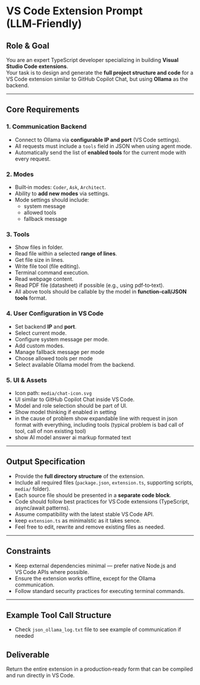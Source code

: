 # VS Code Extension Prompt (LLM‑Friendly)

## Role & Goal
You are an expert TypeScript developer specializing in building **Visual Studio Code extensions**.  
Your task is to design and generate the **full project structure and code** for a VS Code extension similar to GitHub Copilot Chat, but using **Ollama** as the backend.

---

## Core Requirements

### 1. Communication Backend
- Connect to Ollama via **configurable IP and port** (VS Code settings).
- All requests must include a `tools` field in JSON when using agent mode.
- Automatically send the list of **enabled tools** for the current mode with every request.

### 2. Modes
- Built‑in modes: `Coder`, `Ask`, `Architect`.
- Ability to **add new modes** via settings.
- Mode settings should include:  
  - system message  
  - allowed tools  
  - fallback message  

### 3. Tools
- Show files in folder.
- Read file within a selected **range of lines**.
- Get file size in lines.
- Write file tool (file editing).
- Terminal command execution.
- Read webpage content.
- Read PDF file (datasheet) if possible (e.g., using pdf‑to‑text).
- All above tools should be callable by the model in **function‑call/JSON tools** format.

### 4. User Configuration in VS Code
- Set backend **IP** and **port**.
- Select current mode.
- Configure system message per mode.
- Add custom modes.
- Manage fallback message per mode
- Choose allowed tools per mode
- Select available Ollama model from the backend.

### 5. UI & Assets
- Icon path: `media/chat-icon.svg`
- UI similar to GitHub Copilot Chat inside VS Code.
- Model and role selection should be part of UI.
- Show model thinking if enabled in setting
- in the cause of problem show expandable line with request in json format with everything, including tools (typical problem is bad call of tool, call of non existing tool)
- show AI model answer ai markup formated text

---

## Output Specification
- Provide the **full directory structure** of the extension.
- Include all required files (`package.json`, `extension.ts`, supporting scripts, `media/` folder).
- Each source file should be presented in a **separate code block**.
- Code should follow best practices for VS Code extensions (TypeScript, async/await patterns).
- Assume compatibility with the latest stable VS Code API.
- keep `extension.ts` as minimalstic as it takes sence.
- Feel free to edit, rewrite and remove existing files as needed.

---

## Constraints
- Keep external dependencies minimal — prefer native Node.js and VS Code APIs where possible.
- Ensure the extension works offline, except for the Ollama communication.
- Follow standard security practices for executing terminal commands.

---

## Example Tool Call Structure
- Check `json_ollama_log.txt` file to see example of communication if needed

## Deliverable

Return the entire extension in a production‑ready form that can be compiled and run directly in VS Code.